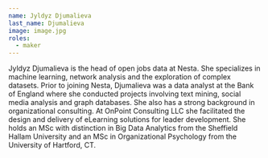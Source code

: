 ```yaml
---
name: Jyldyz Djumalieva
last_name: Djumalieva
image: image.jpg
roles:
  - maker
---
```

Jyldyz Djumalieva is the head of open jobs data at Nesta. She specializes in machine learning, network analysis and the exploration of complex datasets. Prior to joining Nesta, Djumalieva was a data analyst at the Bank of England where she conducted projects involving text mining, social media analysis and graph databases. She also has a strong background in organizational consulting. At OnPoint Consulting LLC she facilitated the design and delivery of eLearning solutions for leader development. She holds an MSc with distinction in Big Data Analytics from the Sheffield Hallam University and an MSc in Organizational Psychology from the University of Hartford, CT.